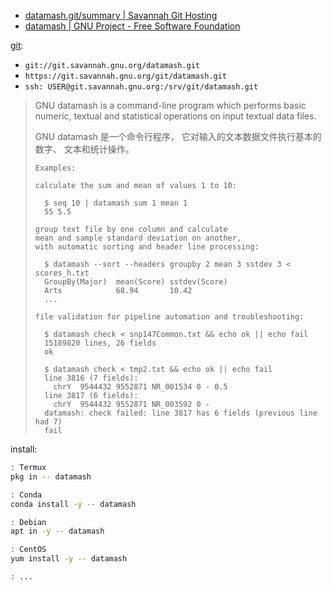 
[git]: https://git.savannah.gnu.org/git/datamash.git
[repo]: https://git.savannah.gnu.org/gitweb/?p=datamash.git
[site]: https://gnu.org/software/datamash

- [datamash.git/summary | Savannah Git Hosting][repo]
- [datamash | GNU Project - Free Software Foundation][site]

[git]: 

- `git://git.savannah.gnu.org/datamash.git`
- `https://git.savannah.gnu.org/git/datamash.git`
- `ssh: USER@git.savannah.gnu.org:/srv/git/datamash.git`

> GNU datamash is a command-line program
>  which performs basic numeric, textual
>  and statistical operations on input
>  textual data files. 
> 
> GNU datamash 是一个命令行程序，
> 它对输入的文本数据文件执行基本的数字、
> 文本和统计操作。
> 
> ~~~ help
> Examples:
> 
> calculate the sum and mean of values 1 to 10:
> 
>   $ seq 10 | datamash sum 1 mean 1
>   55 5.5
> 
> group text file by one column and calculate
> mean and sample standard deviation on another,
> with automatic sorting and header line processing:
> 
>   $ datamash --sort --headers groupby 2 mean 3 sstdev 3 < scores_h.txt
>   GroupBy(Major)  mean(Score) sstdev(Score)
>   Arts            68.94       10.42
>   ...
> 
> file validation for pipeline automation and troubleshooting:
> 
>   $ datamash check < snp147Common.txt && echo ok || echo fail
>   15189820 lines, 26 fields
>   ok
> 
>   $ datamash check < tmp2.txt && echo ok || echo fail
>   line 3816 (7 fields):
>     chrY  9544432 9552871 NR_001534 0 - 0.5
>   line 3817 (6 fields):
>     chrY  9544432 9552871 NR_003592 0 -
>   datamash: check failed: line 3817 has 6 fields (previous line had 7)
>   fail
> 
> ~~~
> 

install: 

~~~ sh
: Termux 
pkg in -- datamash

: Conda
conda install -y -- datamash

: Debian
apt in -y -- datamash

: CentOS
yum install -y -- datamash

: ...
~~~

